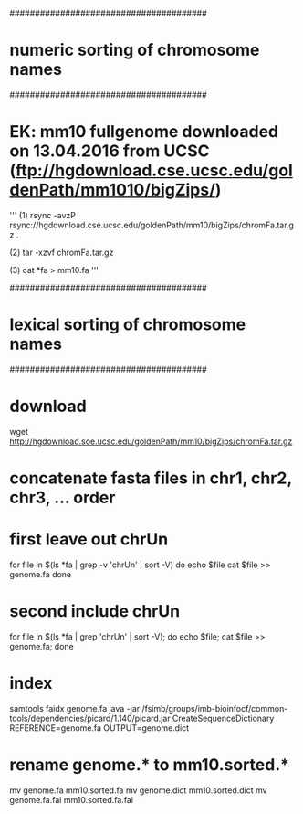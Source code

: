 #######################################
# numeric sorting of chromosome names #
#######################################

# EK: mm10 fullgenome downloaded on 13.04.2016 from UCSC (ftp://hgdownload.cse.ucsc.edu/goldenPath/mm1010/bigZips/)
'''
(1) rsync -avzP rsync://hgdownload.cse.ucsc.edu/goldenPath/mm10/bigZips/chromFa.tar.gz .

(2) tar -xzvf chromFa.tar.gz

(3) cat *fa > mm10.fa
'''


#######################################
# lexical sorting of chromosome names #
#######################################

# download
wget http://hgdownload.soe.ucsc.edu/goldenPath/mm10/bigZips/chromFa.tar.gz

# concatenate fasta files in chr1, chr2, chr3, ... order
# first leave out chrUn
for file in $(ls *fa | grep -v 'chrUn' | sort -V)
 do
 echo $file
 cat $file >> genome.fa
 done
# second include chrUn
for file in $(ls *fa | grep 'chrUn' | sort -V); do  echo $file; cat $file >> genome.fa; done

# index
samtools faidx genome.fa
java -jar /fsimb/groups/imb-bioinfocf/common-tools/dependencies/picard/1.140/picard.jar CreateSequenceDictionary REFERENCE=genome.fa OUTPUT=genome.dict

# rename genome.* to mm10.sorted.*
mv genome.fa mm10.sorted.fa
mv genome.dict mm10.sorted.dict
mv genome.fa.fai mm10.sorted.fa.fai
